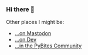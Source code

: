 ### Hi there 👋

<!--
**ajkerrigan/ajkerrigan** is a ✨ _special_ ✨ repository because its `README.md` (this file) appears on your GitHub profile.

Here are some ideas to get you started:

- 🔭 I’m currently working on ...
- 🌱 I’m currently learning ...
- 👯 I’m looking to collaborate on ...
- 🤔 I’m looking for help with ...
- 💬 Ask me about ...
- 📫 How to reach me: ...
- 😄 Pronouns: ...
- ⚡ Fun fact: ...
-->

Other places I might be:

- <a rel="me" href="https://fediverse.speckledmonkey.com/@aj">...on Mastodon</a>
- <a href="https://dev.to/ajkerrigan">...on Dev</a>
- <a href="https://pybit.es/community/">...in the PyBites Community</a>
